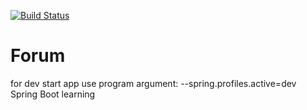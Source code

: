 [![Build Status](https://travis-ci.org/Sekator778/Forum.svg?branch=master)](https://travis-ci.org/Sekator778/Forum)

# Forum 

for dev start app use program argument: --spring.profiles.active=dev
<br/>
Spring Boot learning
